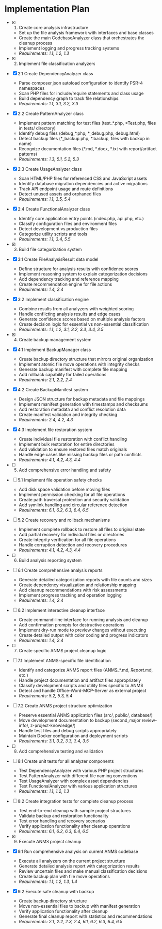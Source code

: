 # Implementation Plan

- [x] 1. Create core analysis infrastructure
  - Set up the file analysis framework with interfaces and base classes
  - Create the main CodebaseAnalyzer class that orchestrates the cleanup process
  - Implement logging and progress tracking systems
  - _Requirements: 1.1, 1.2, 1.3_

- [x] 2. Implement file classification analyzers
- [x] 2.1 Create DependencyAnalyzer class
  - Parse composer.json autoload configuration to identify PSR-4 namespaces
  - Scan PHP files for include/require statements and class usage
  - Build dependency graph to track file relationships
  - _Requirements: 1.1, 3.1, 3.2, 3.3_

- [x] 2.2 Create PatternAnalyzer class
  - Implement pattern matching for test files (test_*.php, *Test.php, files in tests/ directory)
  - Identify debug files (debug_*.php, *_debug.php, debug.html)
  - Detect backup files (*_backup.php, *.backup, files with backup in name)
  - Recognize documentation files (*.md, *.docx, *.txt with report/artifact patterns)
  - _Requirements: 1.3, 5.1, 5.2, 5.3_

- [x] 2.3 Create UsageAnalyzer class
  - Scan HTML/PHP files for referenced CSS and JavaScript assets
  - Identify database migration dependencies and active migrations
  - Track API endpoint usage and route definitions
  - Detect unused assets and orphaned files
  - _Requirements: 1.1, 3.5, 5.4_

- [x] 2.4 Create FunctionalAnalyzer class
  - Identify core application entry points (index.php, api.php, etc.)
  - Classify configuration files and environment files
  - Detect development vs production files
  - Categorize utility scripts and tools
  - _Requirements: 1.1, 3.4, 5.5_

- [x] 3. Build file categorization system
- [x] 3.1 Create FileAnalysisResult data model
  - Define structure for analysis results with confidence scores
  - Implement reasoning system to explain categorization decisions
  - Add dependency tracking and reference mapping
  - Create recommendation engine for file actions
  - _Requirements: 1.4, 2.4_

- [x] 3.2 Implement classification engine
  - Combine results from all analyzers with weighted scoring
  - Handle conflicting analysis results and edge cases
  - Generate confidence scores based on multiple analysis factors
  - Create decision logic for essential vs non-essential classification
  - _Requirements: 1.1, 1.2, 3.1, 3.2, 3.3, 3.4, 3.5_

- [x] 4. Create backup management system
- [x] 4.1 Implement BackupManager class
  - Create backup directory structure that mirrors original organization
  - Implement atomic file move operations with integrity checks
  - Generate backup manifest with complete file mapping
  - Add rollback capability for failed operations
  - _Requirements: 2.1, 2.2, 2.4_

- [x] 4.2 Create BackupManifest system
  - Design JSON structure for backup metadata and file mappings
  - Implement manifest generation with timestamps and checksums
  - Add restoration metadata and conflict resolution data
  - Create manifest validation and integrity checking
  - _Requirements: 2.4, 4.2, 4.3_

- [x] 4.3 Implement file restoration system
  - Create individual file restoration with conflict handling
  - Implement bulk restoration for entire directories
  - Add validation to ensure restored files match originals
  - Handle edge cases like missing backup files or path conflicts
  - _Requirements: 4.1, 4.2, 4.3, 4.4_

- [ ] 5. Add comprehensive error handling and safety
- [ ] 5.1 Implement file operation safety checks
  - Add disk space validation before moving files
  - Implement permission checking for all file operations
  - Create path traversal protection and security validation
  - Add symlink handling and circular reference detection
  - _Requirements: 6.1, 6.2, 6.3, 6.4, 6.5_

- [ ] 5.2 Create recovery and rollback mechanisms
  - Implement complete rollback to restore all files to original state
  - Add partial recovery for individual files or directories
  - Create integrity verification for all file operations
  - Handle corruption detection and recovery procedures
  - _Requirements: 4.1, 4.2, 4.3, 4.4_

- [ ] 6. Build analysis reporting system
- [ ] 6.1 Create comprehensive analysis reports
  - Generate detailed categorization reports with file counts and sizes
  - Create dependency visualization and relationship mapping
  - Add cleanup recommendations with risk assessments
  - Implement progress tracking and operation logging
  - _Requirements: 1.4, 2.4_

- [ ] 6.2 Implement interactive cleanup interface
  - Create command-line interface for running analysis and cleanup
  - Add confirmation prompts for destructive operations
  - Implement dry-run mode to preview changes without executing
  - Create detailed output with color coding and progress indicators
  - _Requirements: 1.4, 2.4_

- [ ] 7. Create specific ANMS project cleanup logic
- [ ] 7.1 Implement ANMS-specific file identification
  - Identify and categorize ANMS report files (ANMS_*.md, *_Report_*.md, etc.)
  - Handle project documentation and artifact files appropriately
  - Classify development scripts and utility files specific to ANMS
  - Detect and handle Office-Word-MCP-Server as external project
  - _Requirements: 5.2, 5.3, 5.4_

- [ ] 7.2 Create ANMS project structure optimization
  - Preserve essential ANMS application files (src/, public/, database/)
  - Move development documentation to backup (second_major review-info/, z-project-knowledge/)
  - Handle test files and debug scripts appropriately
  - Maintain Docker configuration and deployment scripts
  - _Requirements: 3.1, 3.2, 3.3, 3.4, 3.5_

- [ ] 8. Add comprehensive testing and validation
- [ ] 8.1 Create unit tests for all analyzer components
  - Test DependencyAnalyzer with various PHP project structures
  - Test PatternAnalyzer with different file naming conventions
  - Test UsageAnalyzer with complex asset dependencies
  - Test FunctionalAnalyzer with various application structures
  - _Requirements: 1.1, 1.2, 1.3_

- [ ] 8.2 Create integration tests for complete cleanup process
  - Test end-to-end cleanup with sample project structures
  - Validate backup and restoration functionality
  - Test error handling and recovery scenarios
  - Verify application functionality after cleanup operations
  - _Requirements: 6.1, 6.2, 6.3, 6.4, 6.5_

- [x] 9. Execute ANMS project cleanup
- [x] 9.1 Run comprehensive analysis on current ANMS codebase
  - Execute all analyzers on the current project structure
  - Generate detailed analysis report with categorization results
  - Review uncertain files and make manual classification decisions
  - Create backup plan with file move operations
  - _Requirements: 1.1, 1.2, 1.3, 1.4_

- [x] 9.2 Execute safe cleanup with backup
  - Create backup directory structure
  - Move non-essential files to backup with manifest generation
  - Verify application functionality after cleanup
  - Generate final cleanup report with statistics and recommendations
  - _Requirements: 2.1, 2.2, 2.3, 2.4, 6.1, 6.2, 6.3, 6.4, 6.5_